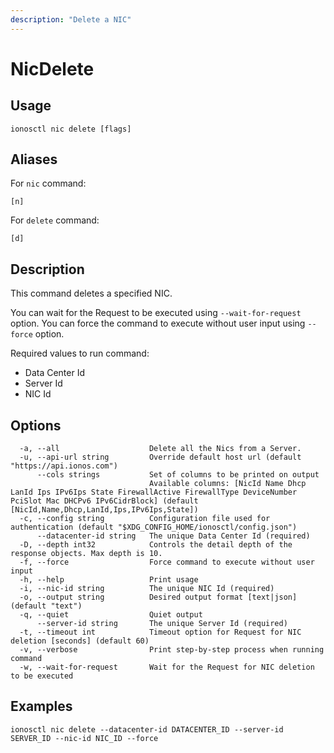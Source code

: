 ```yaml
---
description: "Delete a NIC"
---
```


# NicDelete

## Usage

```text
ionosctl nic delete [flags]
```

## Aliases

For `nic` command:

```text
[n]
```

For `delete` command:

```text
[d]
```

## Description

This command deletes a specified NIC.

You can wait for the Request to be executed using `--wait-for-request` option. You can force the command to execute without user input using `--force` option.

Required values to run command:

* Data Center Id
* Server Id
* NIC Id

## Options

```text
  -a, --all                    Delete all the Nics from a Server.
  -u, --api-url string         Override default host url (default "https://api.ionos.com")
      --cols strings           Set of columns to be printed on output 
                               Available columns: [NicId Name Dhcp LanId Ips IPv6Ips State FirewallActive FirewallType DeviceNumber PciSlot Mac DHCPv6 IPv6CidrBlock] (default [NicId,Name,Dhcp,LanId,Ips,IPv6Ips,State])
  -c, --config string          Configuration file used for authentication (default "$XDG_CONFIG_HOME/ionosctl/config.json")
      --datacenter-id string   The unique Data Center Id (required)
  -D, --depth int32            Controls the detail depth of the response objects. Max depth is 10.
  -f, --force                  Force command to execute without user input
  -h, --help                   Print usage
  -i, --nic-id string          The unique NIC Id (required)
  -o, --output string          Desired output format [text|json] (default "text")
  -q, --quiet                  Quiet output
      --server-id string       The unique Server Id (required)
  -t, --timeout int            Timeout option for Request for NIC deletion [seconds] (default 60)
  -v, --verbose                Print step-by-step process when running command
  -w, --wait-for-request       Wait for the Request for NIC deletion to be executed
```

## Examples

```text
ionosctl nic delete --datacenter-id DATACENTER_ID --server-id SERVER_ID --nic-id NIC_ID --force
```


